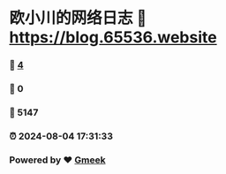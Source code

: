 # 欧小川的网络日志 :link: https://blog.65536.website 
### :page_facing_up: [4](https://blog.65536.website/tag.html) 
### :speech_balloon: 0 
### :hibiscus: 5147 
### :alarm_clock: 2024-08-04 17:31:33 
### Powered by :heart: [Gmeek](https://github.com/Meekdai/Gmeek)
